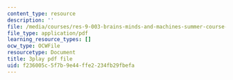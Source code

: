 ```yaml
---
content_type: resource
description: ''
file: /media/courses/res-9-003-brains-minds-and-machines-summer-course-summer-2015/f236005c5f7b9e44ffe2234fb29fbefa_zAx-EEelmLc.pdf
file_type: application/pdf
learning_resource_types: []
ocw_type: OCWFile
resourcetype: Document
title: 3play pdf file
uid: f236005c-5f7b-9e44-ffe2-234fb29fbefa
---
```

